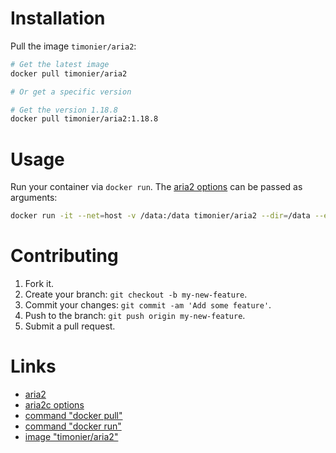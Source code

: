 # Installation

Pull the image `timonier/aria2`:

```bash
# Get the latest image
docker pull timonier/aria2

# Or get a specific version

# Get the version 1.18.8
docker pull timonier/aria2:1.18.8
```

# Usage

Run your container via `docker run`. The [aria2 options](http://aria2.sourceforge.net/manual/en/html/aria2c.html) can be passed as arguments:

```bash
docker run -it --net=host -v /data:/data timonier/aria2 --dir=/data --enable-rpc --rpc-listen-all=true
```

# Contributing

1. Fork it.
2. Create your branch: `git checkout -b my-new-feature`.
3. Commit your changes: `git commit -am 'Add some feature'`.
4. Push to the branch: `git push origin my-new-feature`.
5. Submit a pull request.

# Links

* [aria2](http://aria2.sourceforge.net/)
* [aria2c options](http://aria2.sourceforge.net/manual/en/html/aria2c.html)
* [command "docker pull"](https://docs.docker.com/reference/commandline/pull/)
* [command "docker run"](https://docs.docker.com/reference/run/)
* [image "timonier/aria2"](https://hub.docker.com/r/timonier/aria2/)
